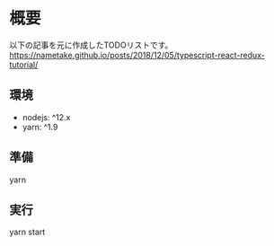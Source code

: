 # 概要

以下の記事を元に作成したTODOリストです。  
https://nametake.github.io/posts/2018/12/05/typescript-react-redux-tutorial/

## 環境
* nodejs: ^12.x
* yarn: ^1.9

## 準備
yarn

## 実行

yarn start
